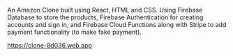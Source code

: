 An Amazon Clone built using React, HTML and CSS. 
Using Firebase Database to store the products, Firebase Authentication for creating accounts and sign in, and Firebase Cloud Functions along with Stripe to add payment functionality (to make fake payment).

https://clone-8d036.web.app
